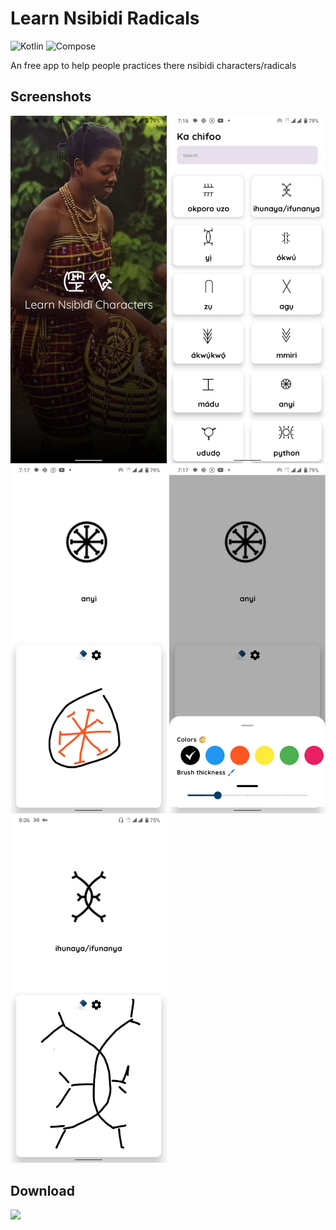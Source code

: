 # Learn Nsibidi Radicals

![Kotlin](https://img.shields.io/badge/kotlin-1.7.20-purple?logo=kotlin&logoColor=white)
![Compose](https://img.shields.io/badge/compose-1.6.0-blue?logo=jetpackcompose)

An free app to help people practices there nsibidi characters/radicals 

## Screenshots

<p float="left">
 <img src="/image/unnamed.jpg" width="250" /> 
  <img src="/image/unnamed2.jpg" width="250" /> 
  <img src="/image/unnamed3.jpg" width="250" /> 
  <img src="/image/unnamed4.jpg" width="250" /> 
  <img src="/image/unnamed5.jpg" width="250" /> 
</p>

## Download 

<a href="https://play.google.com/store/apps/details?id=com.larrex.learnnsibidiradicals">
  <img src="https://play.google.com/intl/en_us/badges/static/images/badges/en_badge_web_generic.png" width="150"/>
</a>
